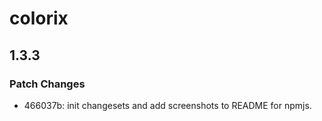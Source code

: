 # colorix

## 1.3.3

### Patch Changes

- 466037b: init changesets and add screenshots to README for npmjs.
